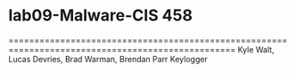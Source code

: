 # lab09-Malware-CIS 458 
==================================================================================================
Kyle Walt, Lucas Devries, Brad Warman, Brendan Parr 
Keylogger
